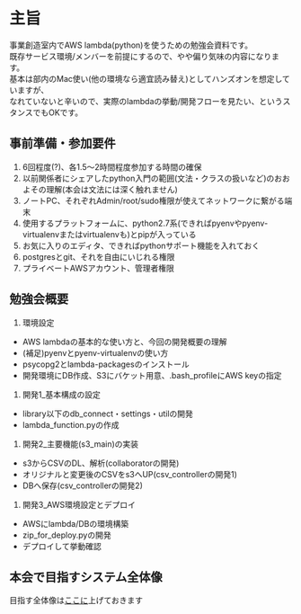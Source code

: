 # 主旨
事業創造室内でAWS lambda(python)を使うための勉強会資料です。  
既存サービス環境/メンバーを前提にするので、やや偏り気味の内容になります。  
基本は部内のMac使い(他の環境なら適宜読み替え)としてハンズオンを想定していますが、  
なれていないと辛いので、実際のlambdaの挙動/開発フローを見たい、というスタンスでもOKです。

## 事前準備・参加要件
1. 6回程度(?)、各1.5〜2時間程度参加する時間の確保
1. 以前関係者にシェアしたpython入門の範囲(文法・クラスの扱いなど)のおおよその理解(本会は文法には深く触れません)
1. ノートPC、それぞれAdmin/root/sudo権限が使えてネットワークに繋がる端末
1. 使用するプラットフォームに、python2.7系(できればpyenvやpyenv-virtualenvまたはvirtualenvも)とpipが入っている
1. お気に入りのエディタ、できればpythonサポート機能を入れておく
1. postgresとgit、それを自由にいじれる権限
1. プライベートAWSアカウント、管理者権限

## 勉強会概要
1. 環境設定  
  * AWS lambdaの基本的な使い方と、今回の開発概要の理解
  * (補足)pyenvとpyenv-virtualenvの使い方
  * psycopg2とlambda-packagesのインストール
  * 開発環境にDB作成、S3にバケット用意、.bash_profileにAWS keyの指定
1. 開発1_基本構成の設定
  * library以下のdb_connect・settings・utilの開発
  * lambda_function.pyの作成
1. 開発2_主要機能(s3_main)の実装  
  * s3からCSVのDL、解析(collaboratorの開発)
  * オリジナルと変更後のCSVをs3へUP(csv_controllerの開発1)
  * DBへ保存(csv_controllerの開発2)
1. 開発3_AWS環境設定とデプロイ  
  * AWSにlambda/DBの環境構築
  * zip_for_deploy.pyの開発
  * デプロイして挙動確認

## 本会で目指すシステム全体像
目指す全体像は[ここに](https://github.com/taogasaw/lambda_study/wiki/全体構成)上げておきます
